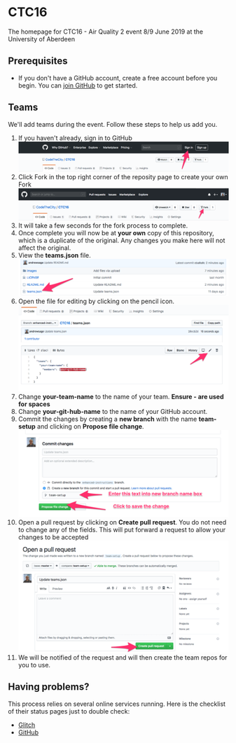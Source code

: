 # CTC16
The homepage for CTC16 - Air Quality 2 event 8/9 June 2019 at the University of Aberdeen

## Prerequisites

* If you don't have a GitHub account, create a free account before you begin.
You can [join GitHub](http://github.com/join) to get started.

## Teams
We'll add teams during the event. Follow these steps to help us add you.
1. If you haven't already, sign in to GitHub
![Image showing how to sign in to GitHub](images/1-signin.png)
2. Click Fork in the top right corner of the reposity page to create your own Fork
![Image showing how to start fork process](images/1-fork.png)
3. It will take a few seconds for the fork process to complete.
4. Once complete you will now be at **your own** copy of this repository, which is a duplicate of the original. Any changes you make here will not affect the original.
5. View the **teams.json** file.
![Image showing how to view the teams.json file](images/1-view-teams.png)
6. Open the file for editing by clicking on the pencil icon.
![Image showing how to open teams.json for editing](images/1-edit-teams.png)
7. Change **your-team-name** to the name of your team. **Ensure - are used for spaces**
8. Change **your-git-hub-name** to the name of your GitHub account.
9. Commit the changes by creating a **new branch** with the name **team-setup** and clicking on **Propose file change**.
![Image showing commit changes](images/1-commit-teams.png)
10. Open a pull request by clicking on **Create pull request**. You do not need to change any of the fields. This will put forward a request to allow your changes to be accepted
![Image showing open pull request](images/1-open-pull-request.png)
11. We will be notified of the request and will then create the team repos for you to use.

## Having problems?
This process relies on several online services running. Here is the checklist of their status pages just to double check:

* [Glitch](https://status.glitch.com)
* [GitHub](https://www.githubstatus.com)
